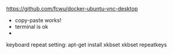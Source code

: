 
https://github.com/fcwu/docker-ubuntu-vnc-desktop

  - copy-paste works!
  - terminal is ok
  -


keyboard repeat setting:
  apt-get install xkbset
  xkbset repeatkeys

